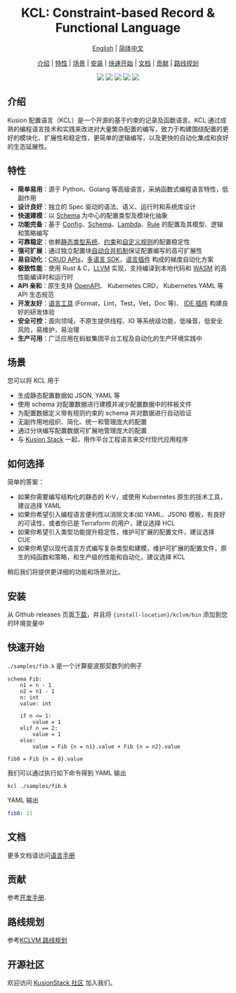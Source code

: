 <h1 align="center">KCL: Constraint-based Record & Functional Language</h1>

<p align="center">
<a href="./README.md">English</a> | <a href="./README-zh.md">简体中文</a>
</p>
<p align="center">
<a href="#介绍">介绍</a> | <a href="#特性">特性</a> | <a href="#场景">场景</a> | <a href="#安装">安装</a> | <a href="#快速开始">快速开始</a> | <a href="#文档">文档</a> | <a href="#贡献">贡献</a> | <a href="#路线规划">路线规划</a>
</p>

<p align="center">
  <img src="https://github.com/KusionStack/KCLVM/workflows/KCL/badge.svg">
  <img src="https://img.shields.io/badge/PRs-welcome-brightgreen.svg?style=flat-square">
  <img src="https://coveralls.io/repos/github/KusionStack/KCLVM/badge.svg">
  <img src="https://img.shields.io/github/release/KusionStack/KCLVM.svg">
  <img src="https://img.shields.io/github/license/KusionStack/KCLVM.svg">
</p>


## 介绍

Kusion 配置语言（KCL）是一个开源的基于约束的记录及函数语言。KCL 通过成熟的编程语言技术和实践来改进对大量繁杂配置的编写，致力于构建围绕配置的更好的模块化、扩展性和稳定性，更简单的逻辑编写，以及更快的自动化集成和良好的生态延展性。


## 特性

+ **简单易用**：源于 Python、Golang 等高级语言，采纳函数式编程语言特性，低副作用
+ **设计良好**：独立的 Spec 驱动的语法、语义、运行时和系统库设计
+ **快速建模**：以 [Schema](https://kusionstack.io/docs/reference/lang/lang/tour#schema) 为中心的配置类型及模块化抽象
+ **功能完备**：基于 [Config](https://kusionstack.io/docs/reference/lang/lang/codelab/simple)、[Schema](https://kusionstack.io/docs/reference/lang/lang/tour/#schema)、[Lambda](https://kusionstack.io/docs/reference/lang/lang/tour/#function)、[Rule](https://kusionstack.io/docs/reference/lang/lang/tour/#rule) 的配置及其模型、逻辑和策略编写
+ **可靠稳定**：依赖[静态类型系统](https://kusionstack.io/docs/reference/lang/lang/tour/#type-system)、[约束](https://kusionstack.io/docs/reference/lang/lang/tour/#validation)和[自定义规则](https://kusionstack.io/docs/reference/lang/lang/tour#rule)的配置稳定性
+ **强可扩展**：通过独立配置块[自动合并机制](https://kusionstack.io/docs/reference/lang/lang/tour/#-operators-1)保证配置编写的高可扩展性
+ **易自动化**：[CRUD APIs](https://kusionstack.io/docs/reference/lang/lang/tour/#kcl-cli-variable-override)，[多语言 SDK](https://kusionstack.io/docs/reference/lang/xlang-api/overview)，[语言插件](https://github.com/KusionStack/kcl-plugin) 构成的梯度自动化方案
+ **极致性能**：使用 Rust & C，[LLVM](https://llvm.org/) 实现，支持编译到本地代码和 [WASM](https://webassembly.org/) 的高性能编译时和运行时
+ **API 亲和**：原生支持 [OpenAPI](https://github.com/KusionStack/kcl-openapi)、 Kubernetes CRD， Kubernetes YAML 等 API 生态规范
+ **开发友好**：[语言工具](https://kusionstack.io/docs/reference/cli/kcl/) (Format，Lint，Test，Vet，Doc 等)、 [IDE 插件](https://github.com/KusionStack/vscode-kcl) 构建良好的研发体验
+ **安全可控**：面向领域，不原生提供线程、IO 等系统级功能，低噪音，低安全风险，易维护，易治理
+ **生产可用**：广泛应用在蚂蚁集团平台工程及自动化的生产环境实践中


## 场景

您可以将 KCL 用于

+ 生成静态配置数据如 JSON, YAML 等
+ 使用 schema 对配置数据进行建模并减少配置数据中的样板文件
+ 为配置数据定义带有规则约束的 schema 并对数据进行自动验证
+ 无副作用地组织、简化、统一和管理庞大的配置
+ 通过分块编写配置数据可扩展地管理庞大的配置
+ 与 [Kusion Stack](https://kusionstack.io) 一起，用作平台工程语言来交付现代应用程序


## 如何选择

简单的答案：

+ 如果你需要编写结构化的静态的 K-V，或使用 Kubernetes 原生的技术工具，建议选择 YAML
+ 如果你希望引入编程语言便利性以消除文本(如 YAML、JSON) 模板，有良好的可读性，或者你已是 Terraform 的用户，建议选择 HCL
+ 如果你希望引入类型功能提升稳定性，维护可扩展的配置文件，建议选择 CUE
+ 如果你希望以现代语言方式编写复杂类型和建模，维护可扩展的配置文件，原生的纯函数和策略，和生产级的性能和自动化，建议选择 KCL

稍后我们将提供更详细的功能和场景对比。


## 安装

从 Github releases 页面[下载](https://github.com/KusionStack/KCLVM/releases)，并且将 `{install-location}/kclvm/bin` 添加到您的环境变量中


## 快速开始

`./samples/fib.k` 是一个计算斐波那契数列的例子

```kcl
schema Fib:
    n1 = n - 1
    n2 = n1 - 1
    n: int
    value: int

    if n <= 1:
        value = 1
    elif n == 2:
        value = 1
    else:
        value = Fib {n = n1}.value + Fib {n = n2}.value

fib8 = Fib {n = 8}.value
```

我们可以通过执行如下命令得到 YAML 输出

```
kcl ./samples/fib.k
```

YAML 输出

```yaml
fib8: 21
```


## 文档

更多文档请访问[语言手册](https://kusionstack.io/docs/reference/lang/lang/tour)


## 贡献

参考[开发手册](./docs/dev_guide/1.about_this_guide.md).


## 路线规划

参考[KCLVM 路线规划](https://kusionstack.io/docs/governance/intro/roadmap/)


## 开源社区

欢迎访问 [KusionStack 社区](https://github.com/KusionStack/community) 加入我们。
